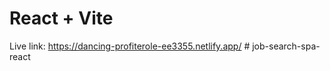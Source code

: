 # React + Vite
Live link: https://dancing-profiterole-ee3355.netlify.app/
#   j o b - s e a r c h - s p a - r e a c t 
 
 
